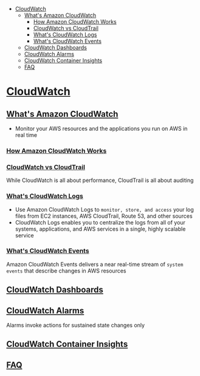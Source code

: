 - [CloudWatch](#cloudwatch)
  - [What's Amazon CloudWatch](#whats-amazon-cloudwatch)
    - [How Amazon CloudWatch Works](#how-amazon-cloudwatch-works)
    - [CloudWatch vs CloudTrail](#cloudwatch-vs-cloudtrail)
    - [What's CloudWatch Logs](#whats-cloudwatch-logs)
    - [What's CloudWatch Events](#whats-cloudwatch-events)
  - [CloudWatch Dashboards](#cloudwatch-dashboards)
  - [CloudWatch Alarms](#cloudwatch-alarms)
  - [CloudWatch Container Insights](#cloudwatch-container-insights)
  - [FAQ](#faq)

# [CloudWatch](https://aws.amazon.com/cloudwatch/)

## [What's Amazon CloudWatch](https://docs.aws.amazon.com/AmazonCloudWatch/latest/monitoring/WhatIsCloudWatch.html)

- Monitor your AWS resources and the applications you run on AWS in real time

### [How Amazon CloudWatch Works](https://docs.aws.amazon.com/AmazonCloudWatch/latest/monitoring/cloudwatch_architecture.html)

### [CloudWatch vs CloudTrail](https://stackshare.io/stackups/amazon-cloudwatch-vs-aws-cloudtrail)

While CloudWatch is all about performance, CloudTrail is all about auditing

### [What's CloudWatch Logs](https://docs.aws.amazon.com/AmazonCloudWatch/latest/logs/WhatIsCloudWatchLogs.html)

- Use Amazon CloudWatch Logs to `monitor, store, and access` your log files from EC2 instances, AWS CloudTrail, Route 53, and other sources
- CloudWatch Logs enables you to centralize the logs from all of your systems, applications, and AWS services in a single, highly scalable service

### [What's CloudWatch Events](https://docs.aws.amazon.com/AmazonCloudWatch/latest/events/WhatIsCloudWatchEvents.html)

Amazon CloudWatch Events delivers a near real-time stream of `system events` that describe changes in AWS resources

## [CloudWatch Dashboards](https://docs.aws.amazon.com/AmazonCloudWatch/latest/monitoring/CloudWatch_Dashboards.html)

## [CloudWatch Alarms](https://docs.aws.amazon.com/AmazonCloudWatch/latest/monitoring/AlarmThatSendsEmail.html)

Alarms invoke actions for sustained state changes only

## [CloudWatch Container Insights](https://docs.aws.amazon.com/AmazonCloudWatch/latest/monitoring/ContainerInsights.html)

## [FAQ](https://aws.amazon.com/cloudwatch/faqs/)
